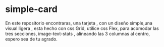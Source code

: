# simple-card
En este repositorio encontraras, una tarjeta , con un diseño simple,una visual ligera , esta hecho con css Grid, utilice css Flex, para acomodar las tres secciones, image-text-stats , alineando las 3 columnas  al centro, espero sea de tu agrado.
